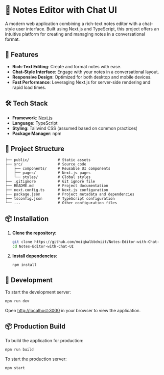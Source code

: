 
# 📝 Notes Editor with Chat UI

A modern web application combining a rich-text notes editor with a chat-style user interface. Built using Next.js and TypeScript, this project offers an intuitive platform for creating and managing notes in a conversational format.

## 🚀 Features

- **Rich-Text Editing**: Create and format notes with ease.
- **Chat-Style Interface**: Engage with your notes in a conversational layout.
- **Responsive Design**: Optimized for both desktop and mobile devices.
- **Fast Performance**: Leveraging Next.js for server-side rendering and rapid load times.

## 🛠️ Tech Stack

- **Framework**: [Next.js](https://nextjs.org/)
- **Language**: TypeScript
- **Styling**: Tailwind CSS (assumed based on common practices)
- **Package Manager**: npm

## 📂 Project Structure

```
├── public/             # Static assets
├── src/                # Source code
│   ├── components/     # Reusable UI components
│   ├── pages/          # Next.js pages
│   └── styles/         # Global styles
├── .gitignore          # Git ignore file
├── README.md           # Project documentation
├── next.config.ts      # Next.js configuration
├── package.json        # Project metadata and dependencies
├── tsconfig.json       # TypeScript configuration
└── ...                 # Other configuration files
```

## 📦 Installation

1. **Clone the repository**:

   ```bash
   git clone https://github.com/moiqbalbbdniit/Notes-Editor-with-Chat-UI.git
   cd Notes-Editor-with-Chat-UI
   ```

2. **Install dependencies**:

   ```bash
   npm install
   ```

## 🧪 Development

To start the development server:

```bash
npm run dev
```

Open [http://localhost:3000](http://localhost:3000) in your browser to view the application.

## 📦 Production Build

To build the application for production:

```bash
npm run build
```

To start the production server:

```bash
npm start
```


